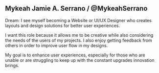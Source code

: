 Mykeah Jamie A. Serrano / @MykeahSerrano
---------------------------------------------------

Dream:
I see myself becoming a Website or UI/UX Designer who creates layouts and design solutions for better user experiences.

I want this role because it allows me to be creative while also considering the needs of the users of my projects. I also enjoy getting feedback from others in order to improve user flow in my designs.

My goal is to enhance user experiences, especially for those who are unable or are struggling to keep up with the constant upgrades innovation brings. 